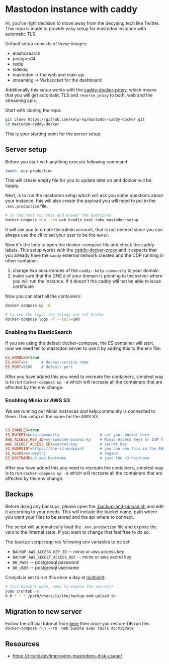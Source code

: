 # Mastodon instance with caddy

Hi, you've right decision to move away from the decyaing tech like Twitter. This repo is made to provide easy setup for mastodon instance with automatic TLS.

Default setup consists of these images:

- elasticsearch
- postgres14
- redis
- sidekiq
- mastodon -> the web and main api
- streaming -> Websocket for the dashboard


Additionally this setup works with the [caddy-docker-proxy](https://github.com/lucaslorentz/caddy-docker-proxy), which means that you will get automatic TLS and `reverse_proxy` to both, web and the streaming apis.


Start with cloning the repo: 
```sh
git clone https://github.com/kelp-hq/mastodon-caddy-docker.git 
cd mastodon-caddy-docker
```
This is your starting point for the server setup.

## Server setup

Before you start with anything execute following command:

```sh
touch .env.production
```

This will create empty file for you to update later on and docker will be happy.

Next, is to run the mastodon setup which will ask you some questions about your instance, this will also
create the payload you will need to put in the `.env.production` file.


```sh
# in the root run this and answer the questions
docker-compose run --rm web bundle exec rake mastodon:setup
```

It will ask you to create the admin account, that is not needed since you can always use the cli to set your user to be the `Owner`.

Now it's the time to open the docker-compose file and check the caddy labels. This setup works with the [caddy-docker-proxy](https://github.com/lucaslorentz/caddy-docker-proxy)
and it expects that you already have the `caddy` external network created and the CDP running in other container. 

1. change two occurrances of the `caddy: kelp.community` to your domain
2. make sure that the DNS `@` of your domain is pointing to the server where you will run the instance. If it doesn't the caddy will not be able to issue certificate

Now you can start all the containers:

```sh
docker-compose up -d

# to see the logs, the things are not broken
docker-compose logs -f --tail=100 
```


### Enabling the ElasticSearch

If you are using the default docker-compose, the ES container will start, now we need tell to mastodon server to use it by adding this to the env file:

```ini
ES_ENABLED=true
ES_HOST=es      # docker-service name
ES_PORT=9200    # default port
```

After you have added this you need to recreate the containers, simplest way is to run `docker-compose up -d` which will recreate all the containers that are affected by the env change.



### Enabling Minio or AWS S3

We are running our Minio instances and kelp.community is connected to them. This setup is the same for the AWS S3.

```ini

S3_ENABLED=true
S3_BUCKET=kelp.community                  # set your bucket here
AWS_ACCESS_KEY_ID=my-awesome-access-ky    # Minio Access keys or IAM from AWS
AWS_SECRET_ACCESS_KEY=secret-key          # secret key
S3_ENDPOINT=https://the-s3-endpoint       # you can see this in the AWS or Minio api server (9000)
SE_REGUI=eu-west-1                        # region 
S3_HOSTNAME=s3.aws.hostname               # just the s3 hostname
```

After you have added this you need to recreate the containers, simplest way is to run `docker-compose up -d` which will recreate all the containers that are affected by the env change.

## Backups

Before doing any backups, please open the [.backup-and-upload.sh](./backup-and-upload.sh) and edit it according to your needs. 
This will include the bucket name, path where you want your files to be stored and the api where to connect.

The script will automatically load the `.env.production` file and expose the vars to the internal state. If you want to change that
feel free to do so.

The backup script requires following env variables to be set:

- `BACKUP_AWS_ACCESS_KEY_ID` -- minio or aws access key
- `BACKUP_AWS_SECRET_ACCESS_KEY` -- minio or aws secret key
- `DB_PASS` -- postgresql password
- `DB_USER` -- postgresql username

Cronjob is set to run this once a day at [midnight](https://cron.help/every-day-at-midnight):

```sh
# this doesn't work, need to expose the secrets!
sudo crontab -e
0 0 * * * /path/where/is/the/backup-and-upload.sh

```


## Migration to new server

Follow the official tutorial from [here](https://docs.joinmastodon.org/admin/migrating/) then once you restore DB run this `docker-compose run --rm  web bundle exec rails db:migrate` 

## Resources

- https://ricard.dev/improving-mastodons-disk-usage/
